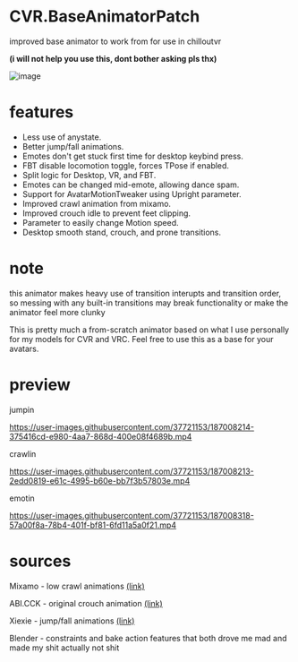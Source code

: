 # CVR.BaseAnimatorPatch
improved base animator to work from for use in chilloutvr

**(i will not help you use this, dont bother asking pls thx)**

![image](https://user-images.githubusercontent.com/37721153/187007646-68e4b525-009d-4161-a16e-e2e6e84773e4.png)

# features
* Less use of anystate.
* Better jump/fall animations.
* Emotes don't get stuck first time for desktop keybind press.
* FBT disable locomotion toggle, forces TPose if enabled.
* Split logic for Desktop, VR, and FBT.
* Emotes can be changed mid-emote, allowing dance spam.
* Support for AvatarMotionTweaker using Upright parameter.
* Improved crawl animation from mixamo.
* Improved crouch idle to prevent feet clipping.
* Parameter to easily change Motion speed.
* Desktop smooth stand, crouch, and prone transitions.

# note
this animator makes heavy use of transition interupts and transition order, so messing with any built-in transitions may break functionality or make the animator feel more clunky

This is pretty much a from-scratch animator based on what I use personally for my models for CVR and VRC. Feel free to use this as a base for your avatars.

# preview

jumpin

https://user-images.githubusercontent.com/37721153/187008214-375416cd-e980-4aa7-868d-400e08f4689b.mp4

crawlin

https://user-images.githubusercontent.com/37721153/187008213-2edd0819-e61c-4995-b60e-bb7f3b57803e.mp4

emotin

https://user-images.githubusercontent.com/37721153/187008318-57a00f8a-78b4-401f-bf81-6fd11a5a0f21.mp4




# sources
Mixamo - low crawl animations [(link)](https://helpx.adobe.com/creative-cloud/faq/mixamo-faq.html)

ABI.CCK - original crouch animation [(link)](https://cck.cvr.gg/)

Xiexie - jump/fall animations [(link)](https://github.com/Xiexe/OldPatreonExclusiveThings)

Blender - constraints and bake action features that both drove me mad and made my shit actually not shit
